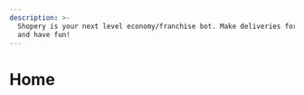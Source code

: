 ```yaml
---
description: >-
  Shopery is your next level economy/franchise bot. Make deliveries for people
  and have fun!
---
```


# Home

